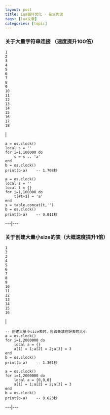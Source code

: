 ```yaml
---
layout: post
title: Lua循环优化 · 花生肉泥 
tags: [lua文章]
categories: [topic]
---
```

### 关于大量字符串连接 （速度提升100倍）

    
    
    1  
    2  
    3  
    4  
    5  
    6  
    7  
    8  
    9  
    10  
    11  
    12  
    13  
    14  
    15  
    16  
    17  
    18  
    

|

    
    
      
    a = os.clock()  
    local s = ''  
    for i=1,100000 do  
        s = s .. 'a'  
    end  
    b = os.clock()  
    print(b-a)    -- 1.708秒  
      
    a = os.clock()  
    local s = ''  
    local t = {}  
    for i=1,100000 do  
        t[#t+1] = 'a'  
    end  
    s = table.concat(t,'')  
    b = os.clock()  
    print(b-a)    -- 0.011秒  
      
  
---|---  
  
### 关于创建大量小size的表（大概速度提升1倍）

    
    
    1  
    2  
    3  
    4  
    5  
    6  
    7  
    8  
    9  
    10  
    11  
    12  
    13  
    14  
    15  
    16  
    

|

    
    
    -- 创建大量小size表时，应该先填充好表的大小  
    a = os.clock()  
    for i=1,2000000 do  
        local a = {}  
        a[1] = 1;a[2] = 2;a[3] = 3  
    end  
    b = os.clock()  
    print(b-a)    -- 1.361秒  
      
    a = os.clock()  
    for i=1,2000000 do  
        local a = {0,0,0}  
        a[1] = 1;a[2] = 2;a[3] = 3  
    end  
    b = os.clock()  
    print(b-a)    -- 0.623秒  
      
  
---|---